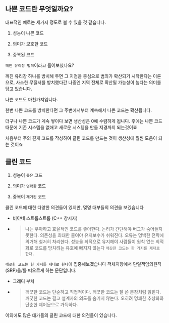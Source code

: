 ## 나쁜 코드란 무엇일까요?

대표적인 예로는 세가지 정도로 볼 수 있을 것 같습니다.

1. 성능이 나쁜 코드

2. 의미가 모호한 코드

3. 중복된 코드

`깨진 유리창 법칙`이라고 들어보셨나요?

깨진 유리창 하나를 방치해 두면 그 지점을 중심으로 범죄가 확산되기 시작한다는 이론으로, 사소한 무질서를 방치했다간 나중엔 지역 전체로 확산될 가능성이 높다는 의미를 담고 있습니다.

나쁜 코드도 마찬가지입니다.

한번 나쁜 코드를 방치한다면 그 주변에서부터 계속해서 나쁜 코드는 확산됩니다.

더구나 나쁜 코드가 계속 쌓이다 보면 생산성은 0에 수렴하게 됩니다.
후에는 나쁜 코드 때문에 기존 시스템을 없애고 새로운 시스템을 만들 지경까지 되는것이죠

처음부터 주의 깊게 코드를 작성하여 클린 코드를 만드는 것이 생산성에 훨씬 도움이 되는 것이죠

## 클린 코드

1. 성능이 `좋은` 코드

2. 의미가 `명확한` 코드

3. 중복이 `제거된` 코드

클린 코드에 대한 다양한 의견들이 있지만, 몇명 대부들의 의견을 보겠습니다

- 비야네 스트롭스트룹 (C++ 창시자)
- > 나는 우아하고 효율적인 코드를 좋아한다.
  > 논리가 간단해야 버그가 숨어들지 못한다.
  > 의존성을 최대한 줄여야 유지보수가 쉬워진다.
  > 오류는 명백한 전략에 의거해 철저히 처리한다.
  > 성능을 최적으로 유지해야 사람들이 원칙 없는 최적화로
  > 코드를 망치려는 유호에 빠지지 않는다
  > `깨끗한 코드는 한 가지를 제대로 한다.`

`깨끗한 코드는 한 가지를 제대로 한다`에 집중해보겠습니다
객체지향에서 단일책임의원칙(SRP)을/를 떠오르게 하는 문단입니다.

- 그레디 부치
- > 깨끗한 코드는 단순하고 직접적이다.
  > 깨끗한 코드는 잘 쓴 문장처럼 읽힌다.
  > 깨끗한 코드는 결코 설계자의 의도를 숨기지 않는다.
  > 오히려 명쾌한 추상화와 단순한 제어문으로 가득하다.

이외에도 많은 대가들의 클린 코드에 대한 의견들이 있습니다.
